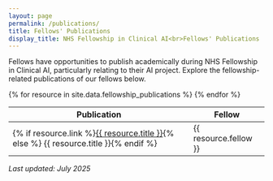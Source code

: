 ```yaml
---
layout: page
permalink: /publications/
title: Fellows' Publications
display_title: NHS Fellowship in Clinical AI<br>Fellows' Publications
---
```


Fellows have opportunities to publish academically during NHS Fellowship in Clinical AI, particularly relating to their AI project.
Explore the fellowship-related publications of our fellows below.


<!-- Fellows' Publications -->
<table class="table table-hover">
  <thead>
    <tr>
      <th scope="col">Publication</th>
      <th scope="col">Fellow</th>
    </tr>
  </thead>
  <tbody>
  {% for resource in site.data.fellowship_publications %}
  <tr>
    <td>{% if resource.link %}<a href="{{ resource.link }}">{{ resource.title }}</a>{% else %} {{ resource.title }}{% endif %}</td>
    <td>{{ resource.fellow }}</td>
  </tr>
{% endfor %}
  </tbody>
</table>
<!-- Fellows' Publications -->

<i> Last updated: July 2025 </i>